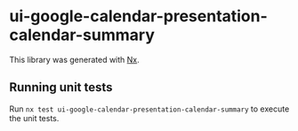 # ui-google-calendar-presentation-calendar-summary

This library was generated with [Nx](https://nx.dev).

## Running unit tests

Run `nx test ui-google-calendar-presentation-calendar-summary` to execute the unit tests.
